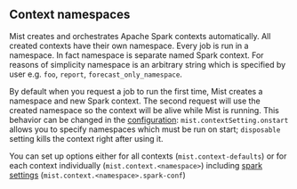 ## Context namespaces

Mist creates and orchestrates Apache Spark contexts automatically. All created contexts have their own namespace. Every job is run in a namespace. In fact namespace is separate named Spark context. For reasons of simplicity namespace is an arbitrary string which is specified by user e.g. `foo`, `report`, `forecast_only_namespace`.

By default when you request a job to run the first time, Mist creates a namespace and new Spark context. The second request will use the created namespace so the context will be alive while Mist is running. This behavior can be changed in the [configuration](configuration.md): `mist.contextSetting.onstart` allows you to specify namespaces which must be run on start; `disposable` setting kills the context right after using it. 

You can set up options either for all contexts (`mist.context-defaults`) or for each context individually (`mist.context.<namespace>`) including [spark settings](http://spark.apache.org/docs/latest/configuration.html) (`mist.context.<namespace>.spark-conf`)
